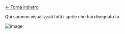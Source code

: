 [<- Torna indietro]()

Qui saranno visualizzati tutti i sprite che hai disegnato tu.

![image](https://github.com/erikenicole-20132017/ILARY-SISTEMA-OPERATIVO/assets/108028311/09d5e9d4-fde3-4348-b606-69057bae4597)

